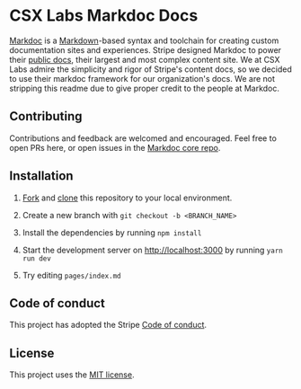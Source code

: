 # CSX Labs Markdoc Docs

[Markdoc](https://markdoc.dev) is a [Markdown](https://commonmark.org)-based syntax and toolchain for creating custom documentation sites and experiences.
Stripe designed Markdoc to power their [public docs](http://stripe.com/docs), their largest and most complex content site. We at CSX Labs admire the simplicity and rigor of Stripe's content docs, so we decided to use their markdoc framework for our organization's docs. We are not stripping this readme due to give proper credit to the people at Markdoc.

## Contributing

Contributions and feedback are welcomed and encouraged. Feel free to open PRs here, or open issues in the [Markdoc core repo](https://github.com/markdoc/markdoc).

## Installation

1. [Fork](https://help.github.com/articles/fork-a-repo) and [clone](https://help.github.com/articles/cloning-a-repository) this repository to your local environment.

2. Create a new branch with `git checkout -b <BRANCH_NAME>`

3. Install the dependencies by running `npm install`

4. Start the development server on [http://localhost:3000](http://localhost:3000) by running `yarn run dev`

5. Try editing `pages/index.md`

## Code of conduct

This project has adopted the Stripe [Code of conduct](https://github.com/markdoc/markdoc/blob/main/.github/CODE_OF_CONDUCT.md).

## License

This project uses the [MIT license](LICENSE).
